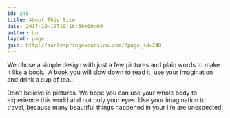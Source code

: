 ```yaml
---
id: 248
title: About This Site
date: 2017-10-10T10:16:56+00:00
author: Lu
layout: page
guid: http://earlyspringexcursion.com/?page_id=248
---
```

We chose a simple design with just a few pictures and plain words to make it like a book.  A book you will slow down to read it, use your imagination and drink a cup of tea&#8230;

Don&#8217;t believe in pictures. We hope you can use your whole body to experience this world and not only your eyes. Use your imagination to travel, because many beautiful things happened in your life are unexpected.

&nbsp;